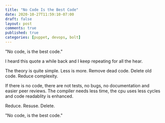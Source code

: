```yaml
---
title: "No Code Is the Best Code"
date: 2020-10-27T11:59:10-07:00
draft: false
layout: post
comments: true
published: true
categories: [puppet, devops, bolt]
---
```


"No code, is the best code."

I heard this quote a while back and I keep repeating for all the hear. 

The theory is quite simple.  Less is more.  Remove dead code.  Delete old code.  Reduce complexity.

If there is no code, there are not tests, no bugs, no documentation and easier peer reviews.  The compiler needs less time, the cpu uses less cycles and code readablity is enhanced.

Reduce.  Resuse.  Delete.

"No code, is the best code."